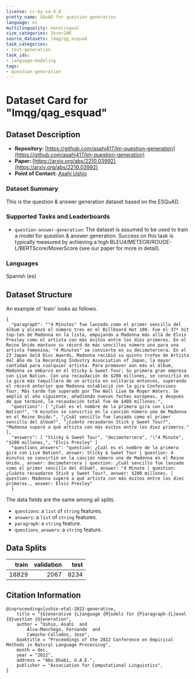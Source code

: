 ```yaml
---
license: cc-by-sa-4.0
pretty_name: SQuAD for question generation
language: es
multilinguality: monolingual
size_categories: 1k<n<10K
source_datasets: lmqg/qg_esquad
task_categories:
- text-generation
task_ids:
- language-modeling
tags:
- question-generation
---
```


# Dataset Card for "lmqg/qag_esquad"


## Dataset Description
- **Repository:** [https://github.com/asahi417/lm-question-generation](https://github.com/asahi417/lm-question-generation)
- **Paper:** [https://arxiv.org/abs/2210.03992](https://arxiv.org/abs/2210.03992)
- **Point of Contact:** [Asahi Ushio](http://asahiushio.com/)

### Dataset Summary
This is the question & answer generation dataset based on the ESQuAD.

### Supported Tasks and Leaderboards
* `question-answer-generation`: The dataset is assumed to be used to train a model for question & answer generation.
  Success on this task is typically measured by achieving a high BLEU4/METEOR/ROUGE-L/BERTScore/MoverScore (see our paper for more in detail).

### Languages
Spanish (es)

## Dataset Structure
An example of 'train' looks as follows.
```
{
  "paragraph": ""4 Minutes" fue lanzado como el primer sencillo del álbum y alcanzó el número tres en el Billboard Hot 100. Fue el 37º hit top-ten de Madonna en la lista, empujando a Madonna más allá de Elvis Presley como el artista con más éxitos entre los diez primeros. En el Reino Unido mantuvo su récord de más sencillos número uno para una artista femenina; "4 Minutes" se convierte en su decimotercera. En el 23 Japan Gold Disc Awards, Madonna recibió su quinto trofeo de Artista del Año de la Recording Industry Association of Japan, la mayor cantidad para cualquier artista. Para promover aún más el álbum, Madonna se embarcó en el Sticky & Sweet Tour; Su primera gran empresa con Live Nation. Con una recaudación de $280 millones, se convirtió en la gira más taquillera de un artista en solitario entonces, superando el récord anterior que Madonna estableció con la gira Confessions Tour; Más tarde fue superado por The Wall Live de Roger Waters. Se amplió al año siguiente, añadiendo nuevas fechas europeas, y después de que terminó, la recaudación total fue de $408 millones.",
  "questions": [ "¿Cuál es el nombre de la primera gira con Live Nation?", "4 minutos se convirtió en la canción número uno de Madonna en el Reino Unido.", "¿Cuál sencillo fue lanzado como el primer sencillo del álbum?", "¿Cuánto recaudaron Stick y Sweet Tour?", "Madonna superó a qué artista con más éxitos entre los diez primeros." ],
  "answers": [ "Sticky & Sweet Tour", "decimotercera", "\"4 Minute", "$280 millones,", "Elvis Presley" ]
  "questions_answers": "question: ¿Cuál es el nombre de la primera gira con Live Nation?, answer: Sticky & Sweet Tour | question: 4 minutos se convirtió en la canción número uno de Madonna en el Reino Unido., answer: decimotercera | question: ¿Cuál sencillo fue lanzado como el primer sencillo del álbum?, answer: "4 Minute | question: ¿Cuánto recaudaron Stick y Sweet Tour?, answer: $280 millones, | question: Madonna superó a qué artista con más éxitos entre los diez primeros., answer: Elvis Presley"
  }
```
The data fields are the same among all splits.
- `questions`: a `list` of `string` features. 
- `answers`: a `list` of `string` features.
- `paragraph`: a `string` feature.
- `questions_answers`: a `string` feature.

## Data Splits

|train|validation|test |
|----:|---------:|----:|
|18829|     2067 | 8234|


## Citation Information

```
@inproceedings{ushio-etal-2022-generative,
    title = "{G}enerative {L}anguage {M}odels for {P}aragraph-{L}evel {Q}uestion {G}eneration",
    author = "Ushio, Asahi  and
        Alva-Manchego, Fernando  and
        Camacho-Collados, Jose",
    booktitle = "Proceedings of the 2022 Conference on Empirical Methods in Natural Language Processing",
    month = dec,
    year = "2022",
    address = "Abu Dhabi, U.A.E.",
    publisher = "Association for Computational Linguistics",
}
```